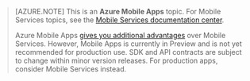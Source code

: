 >[AZURE.NOTE] This is an **Azure Mobile Apps** topic. For Mobile Services topics, see the [Mobile Services documentation center](/documentation/services/mobile-services/). 
>
>Azure Mobile Apps [gives you additional advantages](/documentation/articles/app-service-mobile-value-prop-migration-from-mobile-services-preview) over Mobile Services. However, Mobile Apps is currently in Preview and is not yet recommended for production use. SDK and API contracts are subject to change within minor version releases. For production apps, consider Mobile Services instead. 

